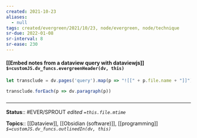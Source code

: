 ```yaml
---
created: 2021-10-23
aliases:
  - null
tags: created/evergreen/2021/10/23, node/evergreen, node/technique
sr-due: 2022-01-08
sr-interval: 8
sr-ease: 230
---
```


#### [[Embed notes from a dataview query with dataviewjs]] `$=customJS.dv_funcs.evergreenHeader(dv, this)`

```js
let transclude = dv.pages('query').map(p => "![[" + p.file.name + "]]")

transclude.forEach(p => dv.paragraph(p))

```

### <hr class="footnote"/>

**Status**:: #EVER/SPROUT 
*edited `=this.file.mtime`*

**Topics**:: [[Dataview]], [[Obsidian (software)]], [[programming]]
*`$=customJS.dv_funcs.outlinedIn(dv, this)`*
